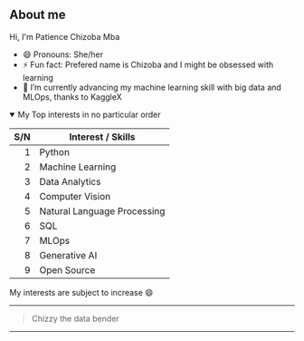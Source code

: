 ## About me

Hi, I'm Patience Chizoba Mba


- 😄 Pronouns: She/her
- ⚡ Fun fact: Prefered name is Chizoba and I might be obsessed with learning
- 🔭 I’m currently advancing my machine learning skill with big data and MLOps, thanks to KaggleX



<details open>

<summary> My Top interests  in no particular order  </summary>

| S/N | Interest / Skills |
|-----:|---------------|
|     1|   Python            |
|     2|   Machine Learning            |
|     3|   Data Analytics        |
|     4|   Computer Vision        |
|     5|   Natural Language Processing    |
|     6|   SQL         |
|     7|   MLOps         |
|     8|   Generative AI         |
|     9|   Open Source        |
  
My interests are subject to increase 😄




</details>

---

> Chizzy the data bender  

---
<!--
Todo: update info later
-->
